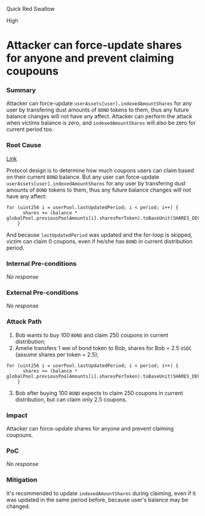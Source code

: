 Quick Red Swallow

High

# Attacker can force-update shares for anyone and prevent claiming coupouns

### Summary

Attacker can force-update `userAssets[user].indexedAmountShares` for any user by transfering dust amounts of `BOND` tokens to them, thus any future balance changes will not have any affect. Attacker can perform the attack when victims balance is zero, and `indexedAmountShares` will also be zero for current period too.


### Root Cause

[Link](https://github.com/sherlock-audit/2024-12-plaza-finance/blob/14a962c52a8f4731bbe4655a2f6d0d85e144c7c2/plaza-evm/src/BondToken.sol#L194-L196)

Protocol design is to determine how much coupons users can claim based on their current `BOND` balance. But any user can force-update `userAssets[user].indexedAmountShares` for any user by transfering dust amounts of `BOND` tokens to them, thus any future balance changes will not have any affect:

```solidity
for (uint256 i = userPool.lastUpdatedPeriod; i < period; i++) {
      shares += (balance * globalPool.previousPoolAmounts[i].sharesPerToken).toBaseUnit(SHARES_DECIMALS);
    }
```
And because `lastUpdatedPeriod` was updated and the for-loop is skipped, victim can claim 0 coupons, even if he/she has `BOND` in current distribution period.



### Internal Pre-conditions

_No response_

### External Pre-conditions

_No response_

### Attack Path

1. Bob wants to buy 100 `BOND` and claim 250 coupons in current distribution;
2. Amelie transfers 1 wei of bond token to Bob, shares for Bob = 2.5 `USDC` (assume shares per token = 2.5);
```solidity
for (uint256 i = userPool.lastUpdatedPeriod; i < period; i++) {
      shares += (balance * globalPool.previousPoolAmounts[i].sharesPerToken).toBaseUnit(SHARES_DECIMALS);
    }
```
3. Bob after buying 100 `BOND` expects to claim 250 coupons in current distribution, but can claim only 2.5 coupons.


### Impact

Attacker can force-update shares for anyone and prevent claiming coupouns.


### PoC

_No response_

### Mitigation

It's recommended to update `indexedAmountShares` during claiming, even if it was updated in the same period before, because user's balance may be changed.